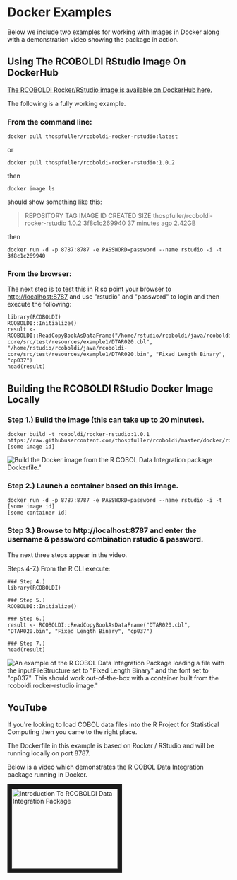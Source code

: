 # Docker Examples

Below we include two examples for working with images in Docker along with a demonstration video showing the package in action.

## Using The RCOBOLDI RStudio Image On DockerHub

[The RCOBOLDI Rocker/RStudio image is available on DockerHub here.](https://hub.docker.com/repository/docker/thospfuller/rcoboldi-rocker-rstudio/general)

The following is a fully working example.

### From the command line:

```docker pull thospfuller/rcoboldi-rocker-rstudio:latest```

or

```docker pull thospfuller/rcoboldi-rocker-rstudio:1.0.2```

then

```docker image ls```

should show something like this:

> REPOSITORY                            TAG                 IMAGE ID            CREATED             SIZE
> thospfuller/rcoboldi-rocker-rstudio   1.0.2               3f8c1c269940        37 minutes ago      2.42GB

then

```docker run -d -p 8787:8787 -e PASSWORD=password --name rstudio -i -t 3f8c1c269940```

### From the browser:

The next step is to test this in R so point your browser to [http://localhost:8787](http://localhost:8787) and use "rstudio" and "password" to login and then execute the following:

```
library(RCOBOLDI)
RCOBOLDI::Initialize()
result <- RCOBOLDI::ReadCopyBookAsDataFrame("/home/rstudio/rcoboldi/java/rcoboldi-core/src/test/resources/example1/DTAR020.cbl", "/home/rstudio/rcoboldi/java/rcoboldi-core/src/test/resources/example1/DTAR020.bin", "Fixed Length Binary", "cp037")
head(result)
```

## Building the RCOBOLDI RStudio Docker Image Locally

### Step 1.) Build the image (this can take up to 20 minutes).

```
docker build -t rcoboldi/rocker-rstudio:1.0.1 https://raw.githubusercontent.com/thospfuller/rcoboldi/master/docker/rocker/rstudio/Dockerfile
[some image id]
```

![Build the Docker image from the R COBOL Data Integration package Dockerfile."](https://github.com/thospfuller/rcoboldi/tree/master/images/RCOBOLDI_StepOneBuildDockerImage.png "Build the Docker image from the R COBOL Data Integration package Dockerfile.")

### Step 2.) Launch a container based on this image.

```
docker run -d -p 8787:8787 -e PASSWORD=password --name rstudio -i -t [some image id]
[some container id]
```

### Step 3.) Browse to http://localhost:8787 and enter the username & password combination rstudio & password.

The next three steps appear in the video.

Steps 4-7.) From the R CLI execute:
```
### Step 4.)
library(RCOBOLDI)

### Step 5.)
RCOBOLDI::Initialize()

### Step 6.)
result <- RCOBOLDI::ReadCopyBookAsDataFrame("DTAR020.cbl", "DTAR020.bin", "Fixed Length Binary", "cp037")

### Step 7.)
head(result)
```

![An example of the R COBOL Data Integration Package loading a file with the inputFileStructure set to "Fixed Length Binary" and the font set to "cp037". This should work out-of-the-box with a container built from the rcoboldi:rocker-rstudio image."](images/RCOBOLDI-RockerRStudio.png "An example of the R COBOL Data Integration Package loading a file with the inputFileStructure set to 'Fixed Length Binary' and the font set to 'cp037'. This should work out-of-the-box with a container built from the rcoboldi:rocker-rstudio image.")

## YouTube

If you're looking to load COBOL data files into the R Project for Statistical Computing then you came to the right place.

The Dockerfile in this example is based on Rocker / RStudio and will be running locally on port 8787.

Below is a video which demonstrates the R COBOL Data Integration package running in Docker.

<a href="http://www.youtube.com/watch?feature=player_embedded&v=rBIrvUA788M" target="_blank"><img src="images/Introduction_To_RCOBOLDI_Data_Integration_Package_Static_Movie_Image.png" alt="Introduction To RCOBOLDI Data Integration Package" width="240" height="180" border="10" /></a>
